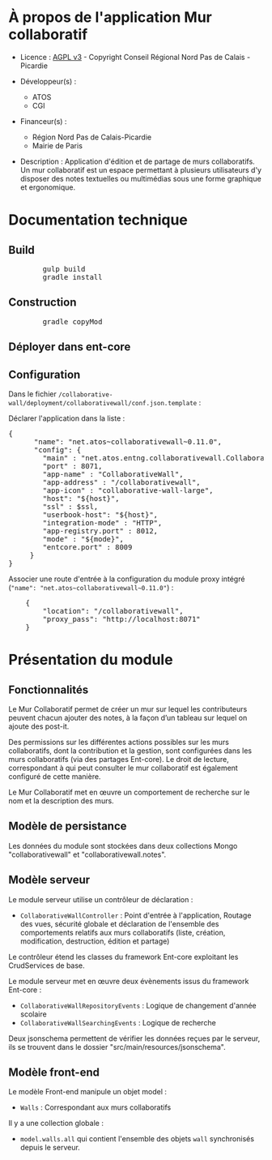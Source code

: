 # À propos de l'application Mur collaboratif

* Licence : [AGPL v3](http://www.gnu.org/licenses/agpl.txt) - Copyright Conseil Régional Nord Pas de Calais - Picardie
* Développeur(s) : 
    * ATOS
    * CGI 
* Financeur(s) : 
    * Région Nord Pas de Calais-Picardie
    * Mairie de Paris


* Description : Application d'édition et de  partage de murs collaboratifs. Un mur collaboratif est un espace permettant à plusieurs utilisateurs d'y disposer des notes textuelles ou multimédias sous une forme graphique et ergonomique.

# Documentation technique

## Build
<pre>
        gulp build
        gradle install
</pre>

## Construction

<pre>
		gradle copyMod
</pre>

## Déployer dans ent-core


## Configuration

Dans le fichier `/collaborative-wall/deployment/collaborativewall/conf.json.template` :


Déclarer l'application dans la liste :
<pre>
{
      "name": "net.atos~collaborativewall~0.11.0",
      "config": {
        "main" : "net.atos.entng.collaborativewall.CollaborativeWall",
        "port" : 8071,
        "app-name" : "CollaborativeWall",
        "app-address" : "/collaborativewall",
        "app-icon" : "collaborative-wall-large",
        "host": "${host}",
        "ssl" : $ssl,
        "userbook-host": "${host}",
        "integration-mode" : "HTTP",
        "app-registry.port" : 8012,
        "mode" : "${mode}",
        "entcore.port" : 8009
     }
}
</pre>

Associer une route d'entrée à la configuration du module proxy intégré (`"name": "net.atos~collaborativewall~0.11.0"`) :
<pre>
	{
		"location": "/collaborativewall",
		"proxy_pass": "http://localhost:8071"
	}
</pre>

# Présentation du module

## Fonctionnalités

Le Mur Collaboratif permet de créer un mur sur lequel les contributeurs peuvent chacun ajouter des notes, à la façon d’un tableau sur lequel on ajoute des post-it.

Des permissions sur les différentes actions possibles sur les murs collaboratifs, dont la contribution et la gestion, sont configurées dans les murs collaboratifs (via des partages Ent-core).
Le droit de lecture, correspondant à qui peut consulter le mur collaboratif est également configuré de cette manière.

Le Mur Collaboratif met en œuvre un comportement de recherche sur le nom et la description des murs.

## Modèle de persistance

Les données du module sont stockées dans deux collections Mongo "collaborativewall" et "collaborativewall.notes".

## Modèle serveur

Le module serveur utilise un contrôleur de déclaration :

* `CollaborativeWallController` : Point d'entrée à l'application, Routage des vues, sécurité globale et déclaration de l'ensemble des comportements relatifs aux murs collaboratifs (liste, création, modification, destruction, édition et partage)

Le contrôleur étend les classes du framework Ent-core exploitant les CrudServices de base.

Le module serveur met en œuvre deux évènements issus du framework Ent-core :

* `CollaborativeWallRepositoryEvents` : Logique de changement d'année scolaire
* `CollaborativeWallSearchingEvents` : Logique de recherche

Deux jsonschema permettent de vérifier les données reçues par le serveur, ils se trouvent dans le dossier "src/main/resources/jsonschema".

## Modèle front-end

Le modèle Front-end manipule un objet model :

* `Walls` : Correspondant aux murs collaboratifs

Il y a une collection globale :

* `model.walls.all` qui contient l'ensemble des objets `wall` synchronisés depuis le serveur.
